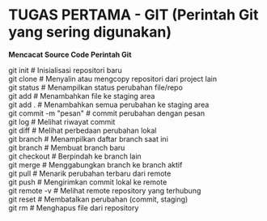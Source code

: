 # TUGAS PERTAMA - GIT (Perintah Git yang sering digunakan)

__Mencacat Source Code Perintah Git__

git init                    # Inisialisasi repositori baru <br>
git clone <url>             # Menyalin atau mengcopy repositori dari project lain <br>
git status                  # Menampilkan status perubahan file/repo <br>
git add <file>              # Menambahkan file ke staging area <br>
git add .                   # Menambahkan semua perubahan ke staging area <br>
git commit -m "pesan"       # commit perubahan dengan pesan <br>
git log                     # Melihat riwayat commit <br>
git diff                    # Melihat perbedaan perubahan lokal <br>
git branch                  # Menampilkan daftar branch saat ini <br>
git branch <nama-branch>    # Membuat branch baru <br>
git checkout <nama-branch>  # Berpindah ke branch lain <br>
git merge <nama-branch>     # Menggabungkan branch ke branch aktif <br>
git pull                    # Menarik perubahan terbaru dari remote <br>
git push                    # Mengirimkan commit lokal ke remote <br>
git remote -v               # Melihat remote repository yang terhubung <br>
git reset                   # Membatalkan perubahan (commit, staging) <br>
git rm <file>               # Menghapus file dari repository <br>